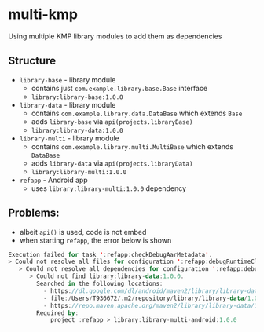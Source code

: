 # multi-kmp
Using multiple KMP library modules to add them as dependencies

## Structure
- `library-base` - library module
    - contains just `com.example.library.base.Base` interface
    - `library:library-base:1.0.0`
- `library-data` - library module
  - contains `com.example.library.data.DataBase` which extends `Base`
  - adds `library-base` via `api(projects.libraryBase)`
  - `library:library-data:1.0.0`
- `library-multi` - library module
  - contains `com.example.library.multi.MultiBase` which extends `DataBase`
  - adds `library-data` via `api(projects.libraryData)`
  - `library:library-multi:1.0.0`
- `refapp` - Android app
    - uses `library:library-multi:1.0.0` dependency

## Problems:
- albeit `api()` is used, code is not embed
- when starting `refapp`, the error below is shown

```kotlin
Execution failed for task ':refapp:checkDebugAarMetadata'.
> Could not resolve all files for configuration ':refapp:debugRuntimeClasspath'.
   > Could not resolve all dependencies for configuration ':refapp:debugRuntimeClasspath'.
      > Could not find library:library-data:1.0.0.
        Searched in the following locations:
          - https://dl.google.com/dl/android/maven2/library/library-data/1.0.0/library-data-1.0.0.pom
          - file:/Users/T936672/.m2/repository/library/library-data/1.0.0/library-data-1.0.0.pom
          - https://repo.maven.apache.org/maven2/library/library-data/1.0.0/library-data-1.0.0.pom
        Required by:
            project :refapp > library:library-multi-android:1.0.0


```